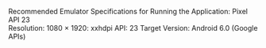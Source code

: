 Recommended Emulator Specifications for Running the Application:
Pixel API 23		
Resolution: 1080 × 1920: xxhdpi	
API: 23	
Target Version: Android 6.0 (Google APIs)
